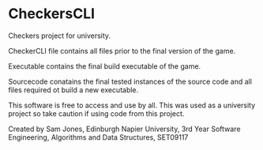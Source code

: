 # CheckersCLI
Checkers project for university.

CheckerCLI file contains all files prior to the final version of the game.

Executable contains the final build executable of the game.

Sourcecode conatains the final tested instances of the source code and all files required ot build a new executable.

This software is free to access and use by all. This was used as a university project so take caution if using code from this project.

Created by Sam Jones, Edinburgh Napier University, 3rd Year Software Engineering, Algorithms and Data Structures, SET09117
